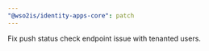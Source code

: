 ```yaml
---
"@wso2is/identity-apps-core": patch
---
```


Fix push status check endpoint issue with tenanted users.
